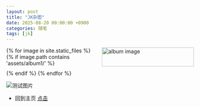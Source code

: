 ```yaml
---
layout: post
title: "JK杂图"
date: 2025-08-20 00:00:00 +0900
categories: 随笔
tags: [jk]
---
```

<div style="display: grid; grid-template-columns: repeat(auto-fill, minmax(200px, 1fr)); gap: 10px;">
  {% for image in site.static_files %}
    {% if image.path contains 'assets/album1/' %}
      <img src="{{ site.baseurl }}{{ image.path }}" alt="album image" style="width:100%">
    {% endif %}
  {% endfor %}
</div>


![测试图片](/assets/img/IMG_9661.JPG)

- 回到主页 [点击](https://cannot5dme.github.io)
